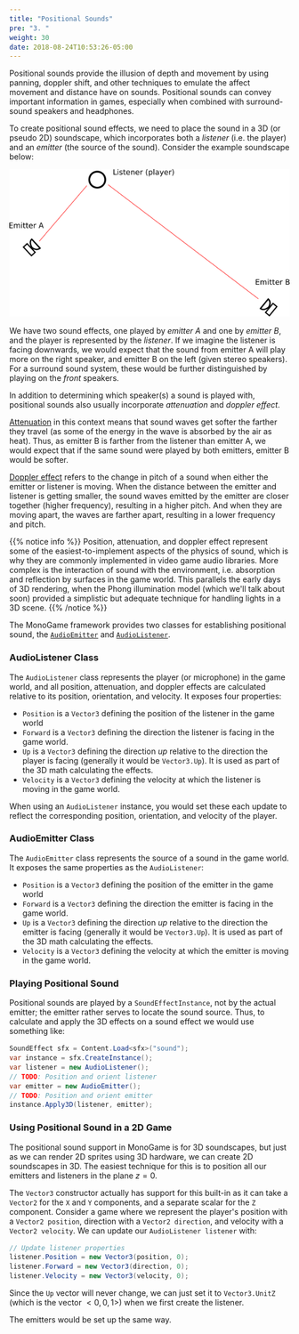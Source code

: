 ```yaml
---
title: "Positional Sounds"
pre: "3. "
weight: 30
date: 2018-08-24T10:53:26-05:00
---
```


Positional sounds provide the illusion of depth and movement by using panning, doppler shift, and other techniques to emulate the affect movement and distance have on sounds.  Positional sounds can convey important information in games, especially when combined with surround-sound speakers and headphones.

To create positional sound effects, we need to place the sound in a 3D (or pseudo 2D) soundscape, which incorporates both a _listener_ (i.e. the player) and an _emitter_ (the source of the sound).  Consider the example soundscape below:

![An example soundscape](/images/5.3.1.png)

We have two sound effects, one played by _emitter A_ and one by _emitter B_, and the player is represented by the _listener_.  If we imagine the listener is facing downwards, we would expect that the sound from emitter A will play more on the right speaker, and emitter B on the left (given stereo speakers).  For a surround sound system, these would be further distinguished by playing on the _front_ speakers.

In addition to determining which speaker(s) a sound is played with, positional sounds also usually incorporate _attenuation_ and _doppler effect_.

[Attenuation](https://en.wikipedia.org/wiki/Acoustic_attenuation) in this context means that sound waves get softer the farther they travel (as some of the energy in the wave is absorbed by the air as heat).  Thus, as emitter B is farther from the listener than emitter A, we would expect that if the same sound were played by both emitters, emitter B would be softer.

[Doppler effect](https://en.wikipedia.org/wiki/Doppler_effect) refers to the change in pitch of a sound when either the emitter or listener is moving.  When the distance between the emitter and listener  is getting smaller, the sound waves emitted by the emitter are closer together (higher frequency), resulting in a higher pitch.  And when they are moving apart, the waves are farther apart, resulting in a lower frequency and pitch.

{{% notice info %}}
Position, attenuation, and doppler effect represent some of the easiest-to-implement aspects of the physics of sound, which is why they are commonly implemented in video game audio libraries.  More complex is the interaction of sound with the environment, i.e. absorption and reflection by surfaces in the game world. This parallels the early days of 3D rendering, when the Phong illumination model (which we'll talk about soon) provided a simplistic but adequate technique for handling lights in a 3D scene.
{{% /notice %}}

The MonoGame framework provides two classes for establishing positional sound, the [`AudioEmitter`](https://docs.monogame.net/api/Microsoft.Xna.Framework.Audio.AudioEmitter.html) and [`AudioListener`](https://docs.monogame.net/api/Microsoft.Xna.Framework.Audio.AudioListener.html).  

### AudioListener Class
The `AudioListener` class represents the player (or microphone) in the game world, and all position, attenuation, and doppler effects are calculated relative to its position, orientation, and velocity.  It exposes four properties:

* `Position` is a `Vector3` defining the position of the listener in the game world
* `Forward` is a `Vector3` defining the direction the listener is facing in the game world.
* `Up` is a `Vector3` defining the direction _up_ relative to the direction the player is facing (generally it would be `Vector3.Up`).  It is used as part of the 3D math calculating the effects.
* `Velocity` is a `Vector3` defining the velocity at which the listener is moving in the game world.

When using an `AudioListener` instance, you would set these each update to reflect the corresponding position, orientation, and velocity of the player.

### AudioEmitter Class
The `AudioEmitter` class represents the source of a sound in the game world.  It exposes the same properties as the `AudioListener`:

* `Position` is a `Vector3` defining the position of the emitter in the game world
* `Forward` is a `Vector3` defining the direction the emitter is facing in the game world.
* `Up` is a `Vector3` defining the direction _up_ relative to the direction the emitter is facing (generally it would be `Vector3.Up`).  It is used as part of the 3D math calculating the effects.
* `Velocity` is a `Vector3` defining the velocity at which the emitter is moving in the game world.

### Playing Positional Sound
Positional sounds are played by a `SoundEffectInstance`, not by the actual emitter; the emitter rather serves to locate the sound source.  Thus, to calculate and apply the 3D effects on a sound effect we would use something like:

```csharp
SoundEffect sfx = Content.Load<sfx>("sound");
var instance = sfx.CreateInstance();
var listener = new AudioListener();
// TODO: Position and orient listener 
var emitter = new AudioEmitter();
// TODO: Position and orient emitter
instance.Apply3D(listener, emitter);
```

### Using Positional Sound in a 2D Game
The positional sound support in MonoGame is for 3D soundscapes, but just as we can render 2D sprites using 3D hardware, we can create 2D soundscapes in 3D.  The easiest technique for this is to position all our emitters and listeners in the plane $z=0$.  

The `Vector3` constructor actually has support for this built-in as it can take a `Vector2` for the `X` and `Y` components, and a separate scalar for the `Z` component.  Consider a game where we represent the player's position with a `Vector2 position`, direction with a `Vector2 direction`, and velocity with a `Vector2 velocity`.  We can update our `AudioListener listener` with:

```csharp
// Update listener properties
listener.Position = new Vector3(position, 0);
listener.Forward = new Vector3(direction, 0);
listener.Velocity = new Vector3(velocity, 0);
```

Since the `Up` vector will never change, we can just set it to `Vector3.UnitZ` (which is the vector $<0,0,1>$) when we first create the listener.  

The emitters would be set up the same way.
